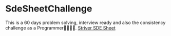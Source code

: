 # SdeSheetChallenge
This is a 60 days problem solving, interview ready and also the consistency challenge as a Programmer🧑‍💻🧑‍💻.
[Striver SDE Sheet](https://takeuforward.org/interviews/strivers-sde-sheet-top-coding-interview-problems/)
